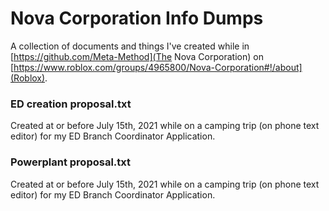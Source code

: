 # Nova Corporation Info Dumps

A collection of documents and things I've created while in [https://github.com/Meta-Method](The Nova Corporation) on [https://www.roblox.com/groups/4965800/Nova-Corporation#!/about](Roblox).

### ED creation proposal.txt
Created at or before July 15th, 2021 while on a camping trip (on phone text editor) for my ED Branch Coordinator Application.

### Powerplant proposal.txt
Created at or before July 15th, 2021 while on a camping trip (on phone text editor) for my ED Branch Coordinator Application.
